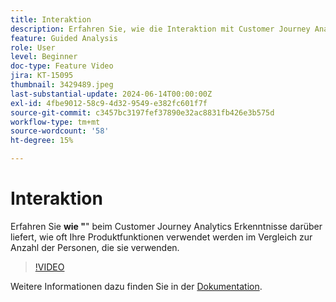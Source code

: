 ```yaml
---
title: Interaktion
description: Erfahren Sie, wie die Interaktion mit Customer Journey Analytics Erkenntnisse darüber liefert, wie oft Ihre Produktfunktionen verwendet werden im Vergleich zur Anzahl der Personen, die sie verwenden.
feature: Guided Analysis
role: User
level: Beginner
doc-type: Feature Video
jira: KT-15095
thumbnail: 3429489.jpeg
last-substantial-update: 2024-06-14T00:00:00Z
exl-id: 4fbe9012-58c9-4d32-9549-e382fc601f7f
source-git-commit: c3457bc3197fef37890e32ac8831fb426e3b575d
workflow-type: tm+mt
source-wordcount: '58'
ht-degree: 15%

---
```


# Interaktion

Erfahren Sie **wie &quot;**&quot; beim Customer Journey Analytics Erkenntnisse darüber liefert, wie oft Ihre Produktfunktionen verwendet werden im Vergleich zur Anzahl der Personen, die sie verwenden.

>[!VIDEO](https://video.tv.adobe.com/v/3447476?captions=ger)

Weitere Informationen dazu finden Sie in der [Dokumentation](https://experienceleague.adobe.com/de/docs/analytics-platform/using/guided-analysis/feature-matrix/engagement).
